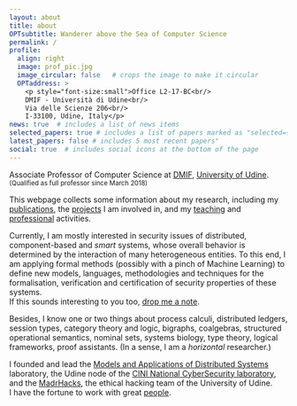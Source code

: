 ```yaml
---
layout: about
title: about
OPTsubtitle: Wanderer above the Sea of Computer Science
permalink: /
profile:
  align: right
  image: prof_pic.jpg
  image_circular: false   # crops the image to make it circular
  OPTaddress: >
    <p style="font-size:small">Office L2-17-BC<br/>
    DMIF - Università di Udine<br/>
    Via delle Scienze 206<br/>
    I-33100, Udine, Italy</p>
news: true  # includes a list of news items
selected_papers: true # includes a list of papers marked as "selected={true}"
latest_papers: false # includes 5 most recent papers"
social: true  # includes social icons at the bottom of the page
---
```

Associate Professor of Computer Science at <a href="https://www.dmif.uniud.it">DMIF</a>, <a href="https://www.uniud.it">University of Udine</a>. <small>(Qualified as full professor since March 2018)</small>

This webpage collects some information about my research, including my [publications](/publications/), the [projects](/projects/) I am involved in, and my [teaching](/teaching/) and [professional](/services/) activities.

Currently, I am mostly interested in security issues of distributed, component-based and *smart* systems, whose overall behavior is determined by the interaction of many heterogeneous entities.
To this end, I am applying formal methods (possibly with a pinch of Machine Learning) to define new models, languages, methodologies and techniques for the formalisation, verification and certification of security properties of these systems.
<br/>If this sounds interesting to you too, [drop me a note](mailto:marino.miculan@uniud.it).

[I am a *horizontal* scientist, not vertical: I prefer to range over many different subjects, finding connections between apparently distant subjects.]::
Besides, I know one or two things about
process calculi,
distributed ledgers,
session types,
category theory and logic, 
bigraphs, 
coalgebras, 
structured operational semantics, 
nominal sets, 
systems biology, 
type theory, 
logical frameworks,
proof assistants.
(In a sense, I am a *horizontal* researcher.)

I founded and lead the [Models and Applications of Distributed Systems](https://mads.uniud.it) laboratory, the Udine node of the [CINI National CyberSecurity laboratory](https://cybersecnatlab.it), and the [MadrHacks](https://www.madrhacks.org), the ethical hacking team of the University of Udine.<br/>
I have the fortune to work with great [people](/group/).